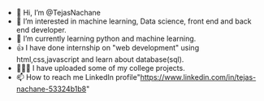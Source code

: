 - 👋 Hi, I’m @TejasNachane
- 👀 I’m interested in machine learning, Data science, front end and back end developer.
- 🌱 I’m currently learning python and machine learning.
- 👍 I have done internship on "web development" using html,css,javascript and learn about database(sql).
- 👨🏻‍💻 I have uploaded some of my college projects. 
- 📫 How to reach me LinkedIn profile"https://www.linkedin.com/in/tejas-nachane-53324b1b8"

<!---
TejasNachane/TejasNachane is a ✨ special ✨ repository because its `README.md` (this file) appears on your GitHub profile.
You can click the Preview link to take a look at your changes.
--->
